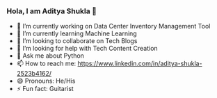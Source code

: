 ### Hola, I am Aditya Shukla 👋

- 🔭 I’m currently working on Data Center Inventory Management Tool 
- 🌱 I’m currently learning Machine Learning
- 👯 I’m looking to collaborate on Tech Blogs
- 🤔 I’m looking for help with Tech Content Creation
- 💬 Ask me about Python
- 📫 How to reach me: https://www.linkedin.com/in/aditya-shukla-2523b4162/
- 😄 Pronouns: He/His
- ⚡ Fun fact: Guitarist
